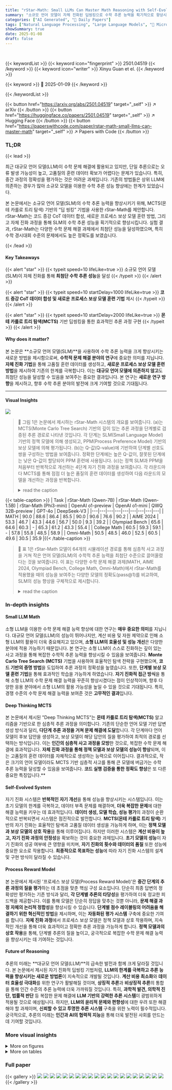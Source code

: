 ```yaml
---
title: "rStar-Math: Small LLMs Can Master Math Reasoning with Self-Evolved Deep Thinking"
summary: "소규모 언어 모델이 자체 진화된 딥씽킹으로 수학 추론 능력을 획기적으로 향상시켰습니다!"
categories: ["AI Generated", "🤗 Daily Papers"]
tags: ["Natural Language Processing", "Large Language Models", "🏢 Microsoft Research",]
showSummary: true
date: 2025-01-08
draft: false
---
```


<br>

{{< keywordList >}}
{{< keyword icon="fingerprint" >}} 2501.04519 {{< /keyword >}}
{{< keyword icon="writer" >}} Xinyu Guan et el. {{< /keyword >}}
 
{{< keyword >}} 🤗 2025-01-09 {{< /keyword >}}
 
{{< /keywordList >}}

{{< button href="https://arxiv.org/abs/2501.04519" target="_self" >}}
↗ arXiv
{{< /button >}}
{{< button href="https://huggingface.co/papers/2501.04519" target="_self" >}}
↗ Hugging Face
{{< /button >}}
{{< button href="https://paperswithcode.com/paper/rstar-math-small-llms-can-master-math" target="_self" >}}
↗ Papers with Code
{{< /button >}}




### TL;DR


{{< lead >}}

최근 대규모 언어 모델(LLM)이 수학 문제 해결에 활용되고 있지만, 단일 추론으로는 오류 발생 가능성이 높고, 고품질의 훈련 데이터 확보가 어렵다는 문제가 있습니다. 특히, 중간 과정의 정확성을 평가하는 것은 어려운 과제입니다. 기존의 방법들은 상위 LLM에 의존하는 경우가 많아 소규모 모델을 이용한 수학 추론 성능 향상에는 한계가 있었습니다.

본 논문에서는 소규모 언어 모델(SLM)의 수학 추론 능력을 향상시키기 위해, MCTS(몬테 카를로 트리 탐색) 기반의 “딥 씽킹” 기법을 사용한 rStar-Math를 제안합니다. rStar-Math는 코드 증강 CoT 데이터 합성, 새로운 프로세스 보상 모델 훈련 방법, 그리고 자체 진화 과정을 통해 SLM의 수학 추론 성능을 획기적으로 향상시킵니다. 실험 결과, rStar-Math는 다양한 수학 문제 해결 과제에서 최첨단 성능을 달성하였으며, 특히 수학 경시대회 수준의 문제에서도 높은 정확도를 보였습니다.

{{< /lead >}}


#### Key Takeaways

{{< alert "star" >}}
{{< typeit speed=10 lifeLike=true >}} 소규모 언어 모델(SLM)이 자체 진화를 통해 **최첨단 수학 추론 성능**을 달성 {{< /typeit >}}
{{< /alert >}}

{{< alert "star" >}}
{{< typeit speed=10 startDelay=1000 lifeLike=true >}} **코드 증강 CoT 데이터 합성 및 새로운 프로세스 보상 모델 훈련 기법** 제시 {{< /typeit >}}
{{< /alert >}}

{{< alert "star" >}}
{{< typeit speed=10 startDelay=2000 lifeLike=true >}} **몬테 카를로 트리 탐색(MCTS)** 기반 딥씽킹을 통한 효과적인 추론 과정 구현 {{< /typeit >}}
{{< /alert >}}

#### Why does it matter?
본 논문은 **소규모 언어 모델(SLM)**을 사용하여 수학 추론 능력을 크게 향상시키는 새로운 방법을 제시함으로써, **수학적 문제 해결 분야의 연구**에 중요한 의미를 지닙니다.  **자체 진화 기법**을 통해 고품질 훈련 데이터를 생성하고, **새로운 프로세스 보상 모델 훈련 방법**을 제시하여 기존의 한계를 극복합니다. 이는 **대규모 언어 모델에 의존하지 않고**도 최첨단 성능을 달성할 수 있음을 보여주는 중요한 결과입니다. 본 연구는 **새로운 연구 방향**을 제시하고, 향후 수학 추론 분야의 발전에 크게 기여할 것으로 기대됩니다.

------
#### Visual Insights



![](https://arxiv.org/html/2501.04519/x1.png)

> 🔼 그림 1은 논문에서 제시하는 rStar-Math 시스템의 개요를 보여줍니다.  (a)는 MCTS(Monte Carlo Tree Search) 기반의 깊이 있는 추론 과정을 단계별로 검증된 추론 경로로 나타낸 것입니다.  각 단계는 SLM(Small Language Model) 기반의 정책 모델에 의해 생성되고, PPM(Process Preference Model) 기반의 보상 모델에 의해 평가됩니다. (b)는 Q-값(Q-value)에 기반하여 단계별 선호도 쌍을 구성하는 방법을 보여줍니다.  정확한 단계에는 높은 Q-값이, 잘못된 단계에는 낮은 Q-값이 할당되어 PPM 훈련에 사용됩니다.  (c)는 정책 SLM과 PPM을 처음부터 반복적으로 개선하는 4단계 자기 진화 과정을 보여줍니다. 각 라운드마다 MCTS를 통해 점점 더 높은 품질의 훈련 데이터를 생성하여 다음 라운드의 모델을 개선하는 과정을 반복합니다.
> <details>
> <summary>read the caption</summary>
> Figure 1: The overview of \sysname.
> </details>





{{< table-caption >}}
| Task | rStar-Math (Qwen-7B) | rStar-Math (Qwen-1.5B) | rStar-Math (Phi3-mini) | OpenAI o1-preview | OpenAI o1-mini | QWQ 32B-preview | GPT-4o | DeepSeek-V3 |
|---|---|---|---|---|---|---|---|---|
| MATH | 90.0 | 88.6 | 86.4 | 85.5 | 90.0 | 90.6 | 76.6 | 90.2 |
| AIME 2024 | 53.3 | 46.7 | 43.3 | 44.6 | 56.7 | 50.0 | 9.3 | 39.2 |
| Olympiad Bench | 65.6 | 64.6 | 60.3 | - | 65.3 | 61.2 | 43.3 | 55.4 |
| College Math | 60.5 | 59.3 | 59.1 | - | 57.8 | 55.8 | 48.5 | 58.9 |
| Omni-Math | 50.5 | 48.5 | 46.0 | 52.5 | 60.5 | 49.6 | 30.5 | 35.9 |{{< /table-caption >}}

> 🔼 표 1은 rStar-Math 모델이 64개의 시뮬레이션 경로를 통해 심층적 사고 과정을 거쳐 작은 언어 모델(SLM)의 수학적 추론 능력을 최첨단 수준으로 끌어올렸다는 것을 보여줍니다.  이 표는 다양한 수학 문제 해결 과제(MATH, AIΜΕ 2024, Olympiad Bench, College Math, Omni-Math)에서 rStar-Math를 적용했을 때의 성능을 보여주는 다양한 모델의 정확도(pass@1)를 비교하여, SLM의 성능 향상을 구체적으로 제시합니다.
> <details>
> <summary>read the caption</summary>
> Table 1: \sysname enables frontier math reasoning in SLMs via deep thinking over 64 trajectories.
> </details>





### In-depth insights


#### Small LLM Math
소형 LLM을 이용한 수학 문제 해결 능력 향상에 대한 연구는 **매우 중요한 의미**를 지닙니다.  대규모 언어 모델(LLM)의 성능이 뛰어나지만, 계산 비용 및 자원 제약으로 인해 소형 LLM의 활용이 더욱 중요해지고 있으며, **소형 LLM의 효율성 및 성능 개선**은 다양한 분야에 적용 가능하기 때문입니다.  본 연구는 소형 LLM이 스스로 진화하는 깊이 있는 사고 과정을 통해 복잡한 수학적 추론 능력을 향상시킬 수 있음을 보여줍니다.  **Monte Carlo Tree Search (MCTS)** 기법을 사용하여 효율적인 탐색 전략을 구현했으며, **코드 기반의 증명 방법**을 도입하여 추론 과정의 정확성을 높였습니다.  또한, **단계별 보상 모델 훈련 기법**을 통해 효과적인 학습을 가능하게 하였습니다.  **자기 진화적 접근 방식**을 통해 소형 LLM의 수학 문제 해결 능력을 꾸준히 향상시켰다는 점이 인상적이며, 향후 다양한 응용 분야에서 소형 LLM의 활용 가능성을 높일 수 있을 것으로 기대됩니다. 특히, 경쟁 수준의 수학 문제 해결 능력을 보여준 것은 **고무적인 결과**입니다.

#### Deep Thinking MCTS
본 논문에서 제시된 "Deep Thinking MCTS"는 **몬테 카를로 트리 탐색(MCTS)** 알고리즘을 기반으로 한 심층적 추론 과정을 의미합니다.  기존의 단순한 언어 모델 기반 답변 생성 방식과 달리, **다단계 추론 과정을 거쳐 문제 해결에 도달**합니다.  각 단계마다 언어 모델이 후보 답안을 생성하고, 보상 모델이 해당 답안의 질을 평가하여 최적의 경로를 선택하는 방식입니다.  이는 **인간의 심층적 사고 과정을 모방**한 것으로, 복잡한 수학 문제 해결에 효과적입니다.  **자체 진화 과정을 통해 정책 모델과 보상 모델의 성능이 향상**되며, 이는 고품질의 훈련 데이터를 자체적으로 생성하는 능력으로 이어집니다. 결과적으로, 작은 크기의 언어 모델이라도 MCTS 기반 심층적 사고를 통해 큰 모델에 버금가는 수학 추론 능력을 달성할 수 있음을 보여줍니다.  **코드 실행 검증을 통한 정확도 향상**은 또 다른 중요한 특징입니다.**

#### Self-Evolved System
자기 진화 시스템은 **반복적인 자기 개선**을 통해 성능을 향상시키는 시스템입니다. 이는 초기 모델의 한계를 극복하고, 데이터 부족 문제를 해결하며, **더욱 복잡한 문제**에 대한 해결 능력을 키우는 데 효과적입니다. **데이터 생성, 모델 학습, 성능 평가**의 과정이 순환적으로 반복되면서 시스템은 점진적으로 발전합니다.  **MCTS(몬테 카를로 트리 탐색)** 기반의 자기 진화는 효율적인 탐색과 고품질 데이터 생성을 가능하게 하며, 이는 **정책 모델과 보상 모델의 상호 작용**을 통해 이루어집니다.  하지만 이러한 시스템은 **계산 비용이 높고, 자기 진화 과정의 안정성**을 확보하는 것이 중요한 과제입니다.  **초기 모델의 성능**이 자기 진화의 성공 여부에 큰 영향을 미치며, **자기 진화의 횟수와 데이터의 품질** 또한 성능에 중요한 요소로 작용합니다.  **최종적으로 목표하는 성능**에 따라 자기 진화 시스템의 설계 및 구현 방식이 달라질 수 있습니다.

#### Process Reward Model
본 논문에서 제시된 '프로세스 보상 모델(Process Reward Model)'은 **중간 단계의 추론 과정의 질을 평가**하는 데 초점을 맞춘 핵심 구성 요소입니다. 단순히 최종 답변의 정확성만 평가하는 기존 방식과 달리, **각 단계별 추론의 타당성**을 평가하여 더욱 정교한 피드백을 제공합니다. 이를 통해 모델은 단순히 정답을 맞추는 것뿐 아니라, **문제 해결 과정 자체의 논리적 정합성**을 향상시킬 수 있습니다.  **단계별 점수 레이블링의 어려움을 해결하기 위한 혁신적인 방법**을 제시하며, 이는 **자동화된 평가 시스템** 구축에 중요한 기여를 합니다.  **자체 진화 과정**에서 프로세스 보상 모델은 정책 모델과 상호 작용하며, 지속적인 개선을 통해 더욱 효과적이고 정확한 추론 과정을 가능하게 합니다.  **정책 모델과의 상호 작용**을 통해, 단계별 추론의 질을 높이고, 궁극적으로 복잡한 수학 문제 해결 능력을 향상시키는 데 기여하는 것입니다.

#### Future of Reasoning
추론의 미래는 **대규모 언어 모델(LLM)**의 급속한 발전과 함께 크게 달라질 것입니다.  본 논문에서 제시된 자기 진화적 딥씽킹 기법처럼, **LLM의 한계를 극복하고 추론 능력을 향상시키는 새로운 방법론**이 지속적으로 개발될 것입니다.  **계산 비용 최소화**와 **데이터 효율성 극대화**를 위한 연구가 활발해질 것이며,  **상징적 추론**과 **비상징적 추론**의 통합을 통해 인간 수준의 추론 능력에 더욱 가까워질 것입니다.  특히, **과학적 발견, 의학적 진단, 법률적 판단** 등 복잡한 문제 해결에 **LLM 기반의 강력한 추론 시스템**이 광범위하게 적용될 것으로 예상됩니다.  하지만, **LLM의 윤리적 문제와 편향성**에 대한 우려 또한 해결해야 할 과제이며, **신뢰할 수 있고 투명한 추론 시스템** 구축을 위한 노력이 필수적입니다.  궁극적으로, 추론의 미래는 **인간과 AI의 협력적 지능**을 통해 더욱 발전된 사회를 만드는 데 기여할 것입니다.


### More visual insights

<details>
<summary>More on figures
</summary>


![](https://arxiv.org/html/2501.04519/x2.png)

> 🔼 그림 2는 코드 증강형 CoT(Chain-of-Thought)의 예시를 보여줍니다.  수학 문제에 대한 풀이 과정을 자연어(NL, Natural Language)로 설명하는 것과 동시에, 그 과정을 파이썬 코드로 구현하여 실행 가능하도록 합니다. 이를 통해 단순히 정답만 맞추는 것이 아니라, 단계별 추론 과정의 정확성을 검증하고, 잘못된 중간 단계를 걸러낼 수 있습니다.  파이썬 코드는 자연어 설명을 주석으로 포함하여 코드의 각 단계가 어떤 추론 과정에 해당하는지 명확하게 나타냅니다.  코드가 성공적으로 실행되면 그 단계가 유효한 것으로 간주됩니다.
> <details>
> <summary>read the caption</summary>
> Figure 2: An example of Code-augmented CoT.
> </details>



![](https://arxiv.org/html/2501.04519/extracted/6117756/scalinglaws.png)

> 🔼 본 그림은 테스트 시간 계산을 확장하여 추론 성능을 보여줍니다.  MATH, AIME 2024, Olympiad Bench, College Math 네 가지 벤치마크에 대해, 샘플링된 솔루션의 수(1, 2, 4, 8, 16, 32, 64)가 증가함에 따라 각 모델(OpenAI의 o1-preview 및 o1-mini, 그리고 제안된 rStar-Math 모델)의 정확도를 보여줍니다.  이를 통해 테스트 시간 계산을 늘림으로써 모델의 추론 능력이 향상되는 것을 확인할 수 있으며, 특히 rStar-Math 모델의 성능 향상이 두드러짐을 보여줍니다. 각 벤치마크별로 모델의 정확도 변화 추세를 비교 분석하여 rStar-Math의 효율성과 강점을 확인할 수 있습니다.
> <details>
> <summary>read the caption</summary>
> Figure 3: Reasoning performance under scaling up the test-time compute.
> </details>



![](https://arxiv.org/html/2501.04519/x3.png)

> 🔼  그림 4는 rStar-Math의 심층 사고 과정에서 보이는 내재적 자기 반성의 한 예시를 보여줍니다.  문제 풀이 과정에서 모델이 초기에 잘못된 방향으로 접근했지만,  자체적으로 이를 인지하고 수정하는 모습을 보여줍니다.  잘못된 방향으로 진행된 단계들은 낮은 PPM 점수를 받았고, 모델은 이를 통해 더 효율적인 해결책을 찾습니다.  이 과정에서 모델이 단순히 정답을 도출하는 것을 넘어,  문제 해결 과정에 대한 자기 평가 및 수정 능력을 가지고 있음을 시사합니다. 이는 단순히 정답을 맞추는 것을 넘어,  인간의 문제 해결 과정과 유사한 사고 과정을 모방하고 있음을 보여주는 중요한 증거입니다.
> <details>
> <summary>read the caption</summary>
> Figure 4: An example of intrinsic self-reflection during \sysname deep thinking.
> </details>



![](https://arxiv.org/html/2501.04519/extracted/6117756/ppm_study.png)

> 🔼 그림 5는 다양한 보상 모델을 사용하여 시스템 2 추론을 적용하기 전과 후의 정책 모델의 Pass@1 정확도를 보여줍니다. 이 그림은 보상 모델이 최종 성능을 주로 결정한다는 것을 보여줍니다. 시스템 2 추론을 적용한 후 정확도가 크게 향상되었으며, 보상 모델의 중요성을 강조합니다.  다양한 크기의 정책 모델에 대한 결과가 제시되어 있으며, 보상 모델의 영향이 모델 크기에 따라 다르게 나타납니다.
> <details>
> <summary>read the caption</summary>
> Figure 5: Pass@1 accuracy of policy models and their accuracy after applying System 2 reasoning with various reward models, shows that reward models primarily determine the final performance.
> </details>



![](https://arxiv.org/html/2501.04519/extracted/6117756/passnrandom.png)

> 🔼 그림 6은 다양한 정책 모델에서 무작위 샘플링을 사용한 Pass@N 정확도를 보여줍니다. 공식적인 Qwen 지시 버전과 비교하여 본 논문의 정책 모델이 정답을 샘플링하는 능력이 더 뛰어남을 보여줍니다.  Pass@N은 모델이 N개의 솔루션을 생성하고 그 중 하나라도 정답이면 정답으로 간주하는 지표입니다. 이 그래프는 다양한 크기의 모델과 다양한 문제 유형에서 모델의 성능을 비교하여, 본 논문의 정책 모델이 무작위 샘플링보다 정답을 생성할 확률이 높다는 것을 시각적으로 보여줍니다.  특히, 샘플 수가 증가함에 따라 본 논문의 모델이 더욱 정확도가 높아짐을 알 수 있습니다.
> <details>
> <summary>read the caption</summary>
> Figure 6: Pass@N accuracy with random sampling from different policy models. Compared to the official Qwen instruct version, our policy model exhibits a stronger ability to sample correct solutions.
> </details>



![](https://arxiv.org/html/2501.04519/extracted/6117756/passnmcts.png)

> 🔼 그림 7은 PPM으로 개선된 MCTS를 사용한 Pass@N 정확도를 보여줍니다.  여러 크기의 정책 모델이 동일한 PPM 가이드라인 하에서 올바른 솔루션을 샘플링하는 능력이 수렴함을 보여줍니다.  즉, 모델의 크기가 달라도 PPM이라는 동일한 보상 모델을 사용하면 올바른 답을 도출하는 데 있어 성능이 유사해짐을 시각적으로 나타냅니다.  Pass@N은 N개의 솔루션 중 적어도 하나가 정답이면 정답으로 간주하는 지표입니다.  이 그래프는 모델 크기의 차이에도 불구하고,  PPM이라는 보상 메커니즘이 정확한 추론 과정을 유도하는 데 효과적임을 시사합니다.
> <details>
> <summary>read the caption</summary>
> Figure 7: Pass@N accuracy with PPM-augmented MCTS. Under the same PPM guidance, the four policy models of varying sizes demonstrate convergent capabilities in sampling correct solutions.
> </details>



</details>




<details>
<summary>More on tables
</summary>


{{< table-caption >}}
| # | models in MCTS | GSM-level | MATH-level | Olympiad-level | All |
|---|---|---|---|---|---| 
| Round 1 | DeepSeek-Coder-V2-Instruct | 96.61% | 67.36% | 20.99% | 60.17% |
| Round 2 | policy SLM-r1 | 97.88% | 67.40% | 56.04% | 66.60% |
| Round 3 | policy SLM-r2, PPM-r2 | 98.15% | 88.69% | 62.16% | 77.86% |
| Round 4 | policy SLM-r3, PPM-r3 | 98.15% | 94.53% | 80.58% | 90.25% |{{< /table-caption >}}
> 🔼 표 2는 4회의 자기 진화 과정을 거친 후 각 라운드에서 정답이 있는 747,000개의 수학 문제 중 정확하게 풀린 문제의 비율을 보여줍니다.  첫 번째 라운드에서는 DeepSeek-Coder-Instruct 모델이 정책 LLM으로 사용되었고, 이후 라운드에서는 미세 조정된 7B 정책 SLM이 사용되었습니다. 이 표는 모델의 성능 향상을 보여주는 자기 진화 과정의 효과를 보여주는 중요한 지표입니다.  각 라운드별로 GSM 레벨, MATH 레벨, 올림피아드 레벨 문제에 대한 정확도를 개별적으로 제시하여 세부적인 성능 분석에 유용한 정보를 제공합니다.
> <details>
> <summary>read the caption</summary>
> Table 2: Percentage of the 747k math problems correctly solved in each round. Only problems have correct solutions are included in the training set. The first round uses DeepSeek-Coder-Instruct as the policy LLM, while later rounds use our fine-tuned 7B policy SLM.
> </details>

{{< table-caption >}}
| Round# | MATH | AIME 2024 | AMC 2023 | Olympiad Bench | College Math | GSM8K | GaokaoEn 2023 |
|---|---|---|---|---|---|---|---| 
| DeepSeek-Coder-V2-Instruct (bootstrap model) | 75.3 | 13.3 | 57.5 | 37.6 | 46.2 | 94.9 | 64.7 |
| Base (Qwen2.5-Math-7B) | 58.8 | 0.0 | 22.5 | 21.8 | 41.6 | 91.6 | 51.7 |
| policy SLM-r1 | 69.6 | 3.3 | 30.0 | 34.7 | 44.5 | 88.4 | 57.4 |
| policy SLM-r2 | 73.6 | 10.0 | 35.0 | 39.0 | 45.7 | 89.1 | 59.7 |
| policy SLM-r3 | 75.8 | 16.7 | 45.0 | 44.1 | 49.6 | 89.3 | 62.8 |
| policy SLM-r4 | 78.4 | 26.7 | 47.5 | 47.1 | 52.5 | 89.7 | 65.7 |{{< /table-caption >}}
> 🔼 표 3은 rStar-Math 모델의 자기 진화 과정에서 각 라운드별로 도출된 정책 SLM의 Pass@1 정확도를 보여줍니다.  각 라운드마다 정책 SLM과 PPM이 향상되면서 성능이 지속적으로 개선되는 것을 확인할 수 있으며, 최종적으로는 초기 부트스트랩 모델을 능가하는 성능을 달성합니다.  이는 rStar-Math의 자기 진화 과정이 효과적임을 보여주는 증거입니다.
> <details>
> <summary>read the caption</summary>
> Table 3: Pass@1 accuracy of the resulting policy SLM in each round, showing continuous improvement until surpassing the bootstrap model.
> </details>

{{< table-caption >}}
| Round# | MATH | AIME 2024 | AMC 2023 | Olympiad Bench | College Math | GSM8K | GaokaoEn 2023 |
|---|---|---|---|---|---|---|---| 
| PPM-r1 | 75.2 | 10.0 | 57.5 | 35.7 | 45.4 | 90.9 | 60.3 |
| PPM-r2 | 84.1 | 26.7 | 75.0 | 52.7 | 54.2 | 93.3 | 73.0 |
| PPM-r3 | 85.2 | 33.3 | 77.5 | 59.5 | 55.6 | 93.9 | 76.6 |
| PPM-r4 | 87.0 | 43.3 | 77.5 | 61.5 | 56.8 | 94.2 | 77.8 |{{< /table-caption >}}
> 🔼 표 4는 PPM의 성능이 반복 학습을 통해 지속적으로 향상됨을 보여줍니다. 공정한 비교를 위해 정책 모델은 SLM-r1로 고정되었습니다.  각 라운드에서의 MATH, AIME 2024, AMC 2023, Olympiad Bench, College Math, GSM8K, GaokaoEn 2023 데이터셋에 대한 PPM의 정확도(Pass@1)를 보여줍니다.  이를 통해 PPM의 성능 향상이 반복 학습에 따라 어떻게 개선되는지 확인할 수 있습니다.
> <details>
> <summary>read the caption</summary>
> Table 4: The quality of PPM consistently improves across rounds. The policy model has been fixed with policy SLM-r1 for a fair comparison.
> </details>

{{< table-caption >}}
| Model | Method | MATH | AIME 2024 | AMC 2023 | Olympiad Bench | College Math | GSM8K | Gaokao En 2023 |
|---|---|---|---|---|---|---|---|---|
| *Frontier LLMs* |  |  |  |  |  |  |  |  |
| GPT-4o | System 1 | 76.6 | 9.3 | 47.5 | 43.3 | 48.5 | 92.9 | 67.5 |
| Claude3.5-Sonnet | System 1 | 78.3 | 16.0 | - | - | - | 96.4 | - |
| GPT-o1-preview | - | 85.5 | 44.6 | 90.0 | - | - | - | - |
| GPT-o1-mini | - | **90.0** | **56.7** | **95.0** | **65.3** | 57.8 | 94.8 | 78.4 |
| *Open-Sourced Reasoning LLMs* |  |  |  |  |  |  |  |  |
| DeepSeek-Coder-V2-Instruct | System 1 | 75.3 | 13.3 | 57.5 | 37.6 | 46.2 | 94.9 | 64.7 |
| Mathstral-7B-v0.1 | System 1 | 57.8 | 0.0 | 37.5 | 21.5 | 33.7 | 84.9 | 46.0 |
| NuminaMath-72B-CoT | System 1 | 64.0 | 3.3 | 70.0 | 32.6 | 39.7 | 90.8 | 58.4 |
| LLaMA3.1-8B-Instruct | System 1 | 51.4 | 6.7 | 25.0 | 15.4 | 33.8 | 76.6 | 38.4 |
| LLaMA3.1-70B-Instruct | System 1 | 65.4 | 23.3 | 50.0 | 27.7 | 42.5 | 94.1 | 54.0 |
| Qwen2.5-Math-72B-Instruct | System 1 | 85.6 | 30.0 | 70.0 | 49.0 | 49.5 | 95.9 | 71.9 |
| Qwen2.5-Math-72B-Instruct+72B ORM | System 2 | 85.8 | 36.7 | 72.5 | 54.5 | 50.6 | 96.4 | 76.9 |
| *General Base Model: Phi3-mini-Instruct (3.8B)* |  |  |  |  |  |  |  |  |
| Phi3-mini-Instruct (base model) | System 1 | 41.4 | 3.33 | 7.5 | 12.3 | 33.1 | 85.7 | 37.1 |
| \sysname **(3.8B SLM+7B PPM)** | System 2 | **85.4** | **40.0** | **77.5** | **59.3** | **58.0** | **94.5** | **77.1** |
| \sysname<sup>*64*</sup> **(3.8B SLM+7B PPM)** | System 2 | **86.4** | **43.3** | **80.0** | **60.3** | **59.1** | **94.7** | **77.7** |
| *Math-Specialized Base Model: Qwen2.5-Math-1.5B* |  |  |  |  |  |  |  |  |
| Qwen2.5-Math-1.5B (base model) | System 1 | 51.2 | 0.0 | 22.5 | 16.7 | 38.4 | 74.6 | 46.5 |
| Qwen2.5-Math-1.5B-Instruct | System 1 | 60.0 | 10.0 | 60.0 | 38.1 | 47.7 | 84.8 | 65.5 |
| Qwen2.5-Math-1.5B-Instruct+72B ORM | System 2 | 83.4 | 20.0 | 72.5 | 47.3 | 50.2 | 94.1 | 73.0 |
| \sysname **(1.5B SLM+7B PPM)** | System 2 | **87.8** | **46.7** | **80.0** | **63.5** | **59.0** | **94.3** | **77.7** |
| \sysname<sup>*64*</sup> **(1.5B SLM+7B PPM)** | System 2 | **88.6** | **46.7** | **85.0** | **64.6** | **59.3** | **94.8** | **79.5** |
| *Math-Specialized Base Model: Qwen2.5-Math-7B* |  |  |  |  |  |  |  |  |
| Qwen2.5-Math-7B (base model) | System 1 | 53.4 | 3.3 | 25.0 | 17.3 | 39.4 | 80.4 | 47.3 |
| Qwen2.5-Math-7B-Instruct | System 1 | 73.2 | 13.3 | 62.5 | 38.2 | 45.9 | 89.9 | 62.1 |
| Qwen2.5-Math-7B-Instruct+72B ORM | System 2 | 83.4 | 23.3 | 62.5 | 47.6 | 47.9 | **95.1** | 71.9 |
| \sysname **(7B SLM+7B PPM)** | System 2 | **88.2** | **43.3** | **80.0** | **63.1** | **58.4** | 94.6 | **78.2** |
| \sysname<sup>*64*</sup> **(7B SLM+7B PPM)** | System 2 | **88.6** | **46.7** | **85.0** | **63.4** | **59.3** | 94.8 | **79.2** |
| Competition and College Level |  | MATH | AIME 2024 | AMC 2023 | Olympiad | College Math | GSM8K | Gaokao |
|---|---|---|---|---|---|---|---|---|
|  |  |  |  |  |  |  | OOD |  |{{< /table-caption >}}
> 🔼 표 5는 rStar-Math를 포함한 최첨단 언어 모델들이 가장 어려운 수학 벤치마크에서 달성한 성능을 보여줍니다.  rStar-Math는 64개의 시뮬레이션 결과를 샘플링하여 얻은 정확도(Pass@1)를    rStar-Math64로 표시했습니다. 표에는 다양한 벤치마크(MATH, AIME 2024, AMC 2023, Olympiad Bench, College Math, GSM8K, GaokaoEn 2023)에 대한 각 모델의 Pass@1 정확도가 포함되어 있습니다.  이 표는 rStar-Math의 성능을 다른 최첨단 모델과 비교하여 rStar-Math의 우수성을 보여주는 데 사용됩니다.
> <details>
> <summary>read the caption</summary>
> Table 5: The results of \sysname and other frontier LLMs on the most challenging math benchmarks. \sysname64 shows the Pass@1 accuracy achieved when sampling 64 trajectories.
> </details>

{{< table-caption >}}
| Round# | MATH | AIME 2024 | AMC 2023 | Olympiad Bench | College Math | GSM8K | GaokaoEn 2023 |
|---|---|---|---|---|---|---|---| 
| GPT-4o | 76.6 | 9.3 | 47.5 | 43.3 | 48.5 | 92.9 | 67.5 |
| Base 7B model | 58.8 | 0.0 | 22.5 | 21.8 | 41.6 | 91.6 | 51.7 |
| Round 1 | 75.2 | 10.0 | 57.5 | 35.7 | 45.4 | 90.9 | 60.3 |
| Round 2 | 86.6 | 43.3 | 75.0 | 59.4 | 55.6 | 94.0 | 76.4 |
| Round 3 | 87.0 | 46.7 | 80.0 | 61.6 | 56.5 | 94.2 | 77.1 |
| Round 4 | 89.4 | 50.0 | 87.5 | 65.3 | 59.0 | 95.0 | 80.5 |{{< /table-caption >}}
> 🔼 표 6은 rStar-Math의 자기 진화적 심층 사고 과정을 보여줍니다. 4라운드의 자기 진화를 거치면서, rStar-Math는 수학 추론 능력이 지속적으로 향상되는 것을 확인할 수 있습니다. 특히 2라운드부터는 7B 기본 모델의 성능이 GPT-4o를 능가하는 것을 알 수 있습니다. 이 표는 MATH, AIME 2024, AMC 2023, Olympiad Bench, College Math, GSM8K, GaokaoEn 2023 등 다양한 수학 벤치마크에서 각 라운드별 성능을 비교 분석하여 rStar-Math의 효과를 보여줍니다.
> <details>
> <summary>read the caption</summary>
> Table 6: The continuously improved math reasoning capabilities through \sysname self-evolved deep thinking. Starting from round 2, the 7B base model powered by \sysname surpasses GPT-4o.
> </details>

{{< table-caption >}}
| Dataset | MATH | AIME | AMC | Olympiad Bench | College Math | GSM8K | GaokaoEn 2023 |
|---|---|---|---|---|---|---|---| 
| GPT-4o | - | 76.6 | 9.3 | 47.5 | 43.3 | 48.5 | **92.9** | **67.5** |
| GPT4-distillation (Open-sourced) | MetaMath | 55.2 | 3.33 | 32.5 | 19.1 | 39.2 | 85.1 | 43.6 |
| NuminaMath-CoT | 69.6 | 10.0 | **50.0** | 37.2 | 43.4 | 89.8 | 59.5 |
| Self-generation by policy SLM-r3 | Random sample | 72.4 | 10.0 | 45.0 | 41.0 | 48.0 | 87.5 | 57.1 |
|  | Rejection sampling | 73.4 | 13.3 | 47.5 | 44.7 | 50.8 | 89.3 | 61.7 |
| Step-by-step verified (ours) | **78.4** | **26.7** | 47.5 | **47.1** | **52.5** | 89.7 | 65.7 |{{< /table-caption >}}
> 🔼 표 7은 단계별로 검증된 추론 경로의 효과를 평가하기 위한 실험 결과를 보여줍니다.  본 논문에서는  Qwen2.5-Math-7B 모델을 다양한 데이터셋으로 미세 조정하여  수학 추론 성능을 비교 분석했습니다.  표에는 MATH, AIME, AMC, Olympiad Bench, College Math, GSM8K, GaokaoEn 등 다양한 수학 문제 벤치마크에 대한 정확도(Pass@1)가 제시되어 있습니다. 각 데이터셋은 서로 다른 방식으로 생성되었으며,  본 논문에서 제시하는 단계별 검증된 추론 경로를 사용한 데이터셋의 우수성을 보여주고자 합니다.  이를 통해,  단계별 검증된 추론 경로 데이터셋이 Qwen2.5-Math-7B 모델의 수학 추론 능력 향상에 얼마나 효과적인지를 보여줍니다.
> <details>
> <summary>read the caption</summary>
> Table 7: Ablation study on the effectiveness of our step-by-step verified reasoning trajectories as the SFT dataset. We report the SFT accuracy of Qwen2.5-Math-7B fine-tuned with different datasets.
> </details>

{{< table-caption >}}
| RM | Inference | MATH | AIME | AMC | Olympiad Bench | College Math | GSM8K | GaokaoEn |
|---|---|---|---|---|---|---|---|---|
| o1-mini | - | 90.0 | 56.7 | 95.0 | 65.3 | 55.6 | 94.8 | 78.6 |
| ORM | Best-of-N | 82.6 | 26.7 | 65.0 | 55.1 | 55.5 | 92.3 | 72.5 |
| PQM | MCTS | 88.2 | 46.7 | 85.0 | 62.9 | 57.6 | 94.6 | 79.5 |
| PPM | MCTS | 89.4 | 50.0 | 87.5 | 65.3 | 59.0 | 95.0 | 80.5 |{{< /table-caption >}}
> 🔼 표 8은 보상 모델에 대한 추가 분석 결과를 보여줍니다.  단순히 결과(Outcome)만을 보상으로 사용하는 ORM(Outcome Reward Model)과 중간 과정(Process)의 점수를 보상으로 사용하는 PQM(Process Reward Model), PPM(Process Preference Model) 세 가지 방법을 비교합니다. 그 결과, 중간 과정의 점수를 활용하는 PQM과 PPM이 ORM보다 성능이 우수하며, 특히 PPM이 수학 추론 능력의 최첨단을 이끌고 있음을 보여줍니다.
> <details>
> <summary>read the caption</summary>
> Table 8: Ablation study on the reward model. Process reward models (PQM and PPM) outperform ORM, with PPM pushing the frontier of math reasoning capabilities.
> </details>

{{< table-caption >}}
| MATH | AIME 2024 | AMC 2023 | Olympiad Bench | College Math | GSM8K | GaokaoEn 2023 |
|---|---|---|---|---|---|---|
| 5453 | 15693 | 14544 | 7889 | 4503 | 3299 | 6375 |{{< /table-caption >}}
> 🔼 표 9는 rStar-Math 모델이 주어진 질문에 대한 답을 생성하기 위해 생성해야 하는 토큰의 평균 개수를 보여줍니다.  각 질문 유형(MATH, AIME 2024, AMC 2023, Olympiad Bench, College Math, GSM8K, GaokaoEn 2023)에 대해 생성된 토큰의 평균 수를 제시하여, rStar-Math 모델의 추론 비용을 평가하는 데 도움을 줍니다.  이를 통해 각 문제 유형에 따른 모델의 계산 복잡도와 자원 소모량을 파악할 수 있습니다.
> <details>
> <summary>read the caption</summary>
> Table 9: Inference costs of \sysname. We show the average number of generated tokens required to generate a trajectory for a given question.
> </details>

{{< table-caption >}}
| Model | MATH | AIME 2024 | AMC 2023 | Olympiad Bench | College Math | GSM8K | GaokaoEn 2023 |
|---|---|---|---|---|---|---|---| 
| *General Base Model: Phi3-mini-Instruct (3.8B)* |  |  |  |  |  |  |  |
| Phi3-mini-Instruct | 41.4 | 3.33 | 7.5 | 12.3 | 33.1 | 85.7 | 37.1 |
| **Our policy model** | **68.0** | **10.0** | **37.5** | **36.6** | **48.7** | **87.9** | **53.2** |
| *Math-Specialized Base Model: Qwen2.5-Math-1.5B* |  |  |  |  |  |  |  |
| Qwen2.5-Math-1.5B | 51.2 | 0.0 | 22.5 | 16.7 | 38.4 | 74.6 | 46.5 |
| Qwen2.5-Math-1.5B-Instruct | 60.0 | 10.0 | **60.0** | 38.1 | 47.7 | **84.8** | 65.5 |
| **Our policy model** | **74.8** | **13.3** | 47.5 | **42.5** | **50.1** | 83.1 | **58.7** |
| *Math-Specialized Base Model: Qwen2-Math-7B* |  |  |  |  |  |  |  |
| Qwen2-Math-7B | 53.4 | 3.3 | 25.0 | 17.3 | 39.4 | 80.4 | 47.3 |
| Qwen2-Math-7B-Instruct | 73.2 | 13.3 | **62.5** | 38.2 | 45.9 | **89.9** | 62.1 |
| **Our policy model** | **73.8** | **16.7** | 45.0 | **43.9** | **52.0** | 88.3 | **65.2** |
| *Math-Specialized Base Model: Qwen2.5-Math-7B* |  |  |  |  |  |  |  |
| Qwen2.5-Math-7B | 58.8 | 0.0 | 22.5 | 21.8 | 41.6 | 91.6 | 51.7 |
| Qwen2.5-Math-7B-Instruct | **82.6** | 6.0 | **62.5** | 41.6 | 46.8 | **95.2** | **66.8** |
| **Our policy model** | 78.4 | **26.7** | 47.5 | **47.1** | **52.5** | 89.7 | 65.7 |{{< /table-caption >}}
> 🔼 표 10은 본 논문에서 제안하는 방법으로 미세 조정된 정책 모델들의 Pass@1 정확도를 보여줍니다.  Pass@1 정확도는 모델이 정답을 처음 제시했을 때의 정확도를 나타냅니다. 표에는 세 가지 크기의 언어 모델 (Phi3-mini, Qwen2.5-Math-1.5B, Qwen2-Math-7B, Qwen2.5-Math-7B)에 대한 Pass@1 정확도가 다양한 수학적 벤치마크에 대해 제시되어 있습니다.  각 모델의 기본 성능과 본 논문에서 제안하는 방법을 적용한 후의 성능을 비교하여, 제안하는 방법의 효과를 보여줍니다.
> <details>
> <summary>read the caption</summary>
> Table 10: Pass@1 (greedy) accuracy of our fine-tuned policy models for Phi3-mini, Qwen2.5-Math-1.5B, Qwen2-Math-7B and Qwen2.5-Math-7B.
> </details>

</details>




### Full paper

{{< gallery >}}
<img src="paper_images/1.png" class="grid-w50 md:grid-w33 xl:grid-w25" />
<img src="paper_images/2.png" class="grid-w50 md:grid-w33 xl:grid-w25" />
<img src="paper_images/3.png" class="grid-w50 md:grid-w33 xl:grid-w25" />
<img src="paper_images/4.png" class="grid-w50 md:grid-w33 xl:grid-w25" />
<img src="paper_images/5.png" class="grid-w50 md:grid-w33 xl:grid-w25" />
<img src="paper_images/6.png" class="grid-w50 md:grid-w33 xl:grid-w25" />
<img src="paper_images/7.png" class="grid-w50 md:grid-w33 xl:grid-w25" />
<img src="paper_images/8.png" class="grid-w50 md:grid-w33 xl:grid-w25" />
<img src="paper_images/9.png" class="grid-w50 md:grid-w33 xl:grid-w25" />
<img src="paper_images/10.png" class="grid-w50 md:grid-w33 xl:grid-w25" />
<img src="paper_images/11.png" class="grid-w50 md:grid-w33 xl:grid-w25" />
<img src="paper_images/12.png" class="grid-w50 md:grid-w33 xl:grid-w25" />
<img src="paper_images/13.png" class="grid-w50 md:grid-w33 xl:grid-w25" />
<img src="paper_images/14.png" class="grid-w50 md:grid-w33 xl:grid-w25" />
<img src="paper_images/15.png" class="grid-w50 md:grid-w33 xl:grid-w25" />
<img src="paper_images/16.png" class="grid-w50 md:grid-w33 xl:grid-w25" />
<img src="paper_images/17.png" class="grid-w50 md:grid-w33 xl:grid-w25" />
<img src="paper_images/18.png" class="grid-w50 md:grid-w33 xl:grid-w25" />
<img src="paper_images/19.png" class="grid-w50 md:grid-w33 xl:grid-w25" />
<img src="paper_images/20.png" class="grid-w50 md:grid-w33 xl:grid-w25" />
{{< /gallery >}}